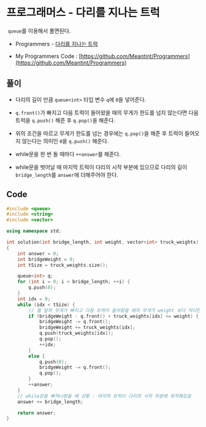 # 프로그래머스 - 다리를 지나는 트럭

&nbsp;`queue`를 이용해서 풀면된다.

- Programmers - [다리를 지나는 트럭](https://programmers.co.kr/learn/courses/30/lessons/42583)

- My Programmers Code : [https://github.com/Meantint/Programmers](https://github.com/Meantint/Programmers)

## 풀이

- 다리의 길이 만큼 `queue<int>` 타입 변수 `q`에 `0`을 넣어준다.

- `q.front()`가 빠지고 다음 트럭이 들어왔을 때의 무게가 한도를 넘지 않는다면 다음 트럭을 `q.push()` 해준 후 `q.pop()`을 해준다.

- 위의 조건을 따르고 무게가 한도를 넘는 경우에는 `q.pop()`을 해준 후 트럭이 들어오지 않는다는 의미인 `0`을 `q.push()` 해준다.

- while문을 한 번 돌 때마다 `++answer`를 해준다.

- while문을 벗어날 때 마지막 트럭이 다리의 시작 부분에 있으므로 다리의 길이 `bridge_length`를 `answer`에 더해주어야 한다.

## Code

```cpp
#include <queue>
#include <string>
#include <vector>

using namespace std;

int solution(int bridge_length, int weight, vector<int> truck_weights)
{
    int answer = 0;
    int bridgeWeight = 0;
    int tSize = truck_weights.size();

    queue<int> q;
    for (int i = 0; i < bridge_length; ++i) {
        q.push(0);
    }
    int idx = 0;
    while (idx < tSize) {
        // 젤 앞의 무게가 빠지고 다음 트럭이 들어왔을 때의 무게가 weight 보다 작다면
        if (bridgeWeight - q.front() + truck_weights[idx] <= weight) {
            bridgeWeight -= q.front();
            bridgeWeight += truck_weights[idx];
            q.push(truck_weights[idx]);
            q.pop();
            ++idx;
        }
        else {
            q.push(0);
            bridgeWeight -= q.front();
            q.pop();
        }
        ++answer;
    }
    // while문을 빠져나왔을 때 상황 : 마지막 트럭이 다리의 시작 부분에 위치해있음
    answer += bridge_length;

    return answer;
}
```
